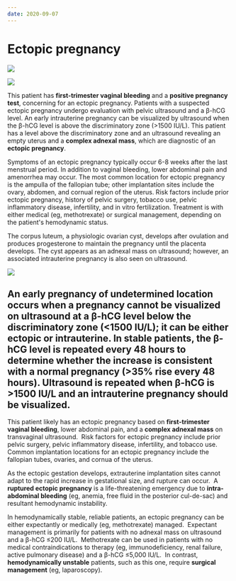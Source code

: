 ```yaml
---
date: 2020-09-07
---
```


# Ectopic pregnancy

<!-- ectopic pregnancy risks, sx, dx, management -->

![](https://photos.thisispiggy.com/file/wikiFiles/20220805094842.png)

![](https://photos.thisispiggy.com/file/wikiFiles/image-20200203202000036.png)

This patient has **first-trimester vaginal bleeding** and a **positive pregnancy test**, concerning for an ectopic pregnancy. Patients with a suspected ectopic pregnancy undergo evaluation with pelvic ultrasound and a β-hCG level. An early intrauterine pregnancy can be visualized by ultrasound when the β-hCG level is above the discriminatory zone (>1500 IU/L). This patient has a level above the discriminatory zone and an ultrasound revealing an empty uterus and a **complex adnexal mass**, which are diagnostic of an **ectopic pregnancy**.

Symptoms of an ectopic pregnancy typically occur 6-8 weeks after the last menstrual period. In addition to vaginal bleeding, lower abdominal pain and amenorrhea may occur. The most common location for ectopic pregnancy is the ampulla of the fallopian tube; other implantation sites include the ovary, abdomen, and cornual region of the uterus. Risk factors include prior ectopic pregnancy, history of pelvic surgery, tobacco use, pelvic inflammatory disease, infertility, and in vitro fertilization. Treatment is with either medical (eg, methotrexate) or surgical management, depending on the patient's hemodynamic status.

The corpus luteum, a physiologic ovarian cyst, develops after ovulation and produces progesterone to maintain the pregnancy until the placenta develops. The cyst appears as an adnexal mass on ultrasound; however, an associated intrauterine pregnancy is also seen on ultrasound.

![](https://photos.thisispiggy.com/file/wikiFiles/20220805094824.png)

## An early pregnancy of undetermined location occurs when a pregnancy cannot be visualized on ultrasound at a β-hCG level below the discriminatory zone (<1500 IU/L); it can be either ectopic or intrauterine. In stable patients, the β-hCG level is repeated every 48 hours to determine whether the increase is consistent with a normal pregnancy (>35% rise every 48 hours). Ultrasound is repeated when β-hCG is >1500 IU/L and an intrauterine pregnancy should be visualized.

This patient likely has an ectopic pregnancy based on **first-trimester vaginal bleeding**, lower abdominal pain, and a **complex adnexal mass** on transvaginal ultrasound.  Risk factors for ectopic pregnancy include prior pelvic surgery, pelvic inflammatory disease, infertility, and tobacco use.  Common implantation locations for an ectopic pregnancy include the fallopian tubes, ovaries, and cornua of the uterus.

As the ectopic gestation develops, extrauterine implantation sites cannot adapt to the rapid increase in gestational size, and rupture can occur.  A **ruptured ectopic pregnancy** is a life-threatening emergency due to **intra-abdominal bleeding** (eg, anemia, free fluid in the posterior cul-de-sac) and resultant hemodynamic instability.

In hemodynamically stable, reliable patients, an ectopic pregnancy can be either expectantly or medically (eg, methotrexate) managed.  Expectant management is primarily for patients with no adnexal mass on ultrasound and a β-hCG ≤200 IU/L.  Methotrexate can be used in patients with no medical contraindications to therapy (eg, immunodeficiency, renal failure, active pulmonary disease) and a β-hCG ≤5,000 IU/L.  In contrast, **hemodynamically unstable** patients, such as this one, require **surgical management** (eg, laparoscopy).
